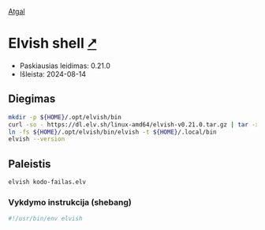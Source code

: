 [Atgal](./readme.md)

# Elvish shell [&#x2B67;](https://elv.sh/)

* Paskiausias leidimas: 0.21.0
* Išleista: 2024-08-14

## Diegimas

```bash
mkdir -p ${HOME}/.opt/elvish/bin
curl -so - https://dl.elv.sh/linux-amd64/elvish-v0.21.0.tar.gz | tar -xzvC ${HOME}/.opt/elvish/bin
ln -fs ${HOME}/.opt/elvish/bin/elvish -t ${HOME}/.local/bin
elvish --version
```

## Paleistis

```bash
elvish kodo-failas.elv
```

### Vykdymo instrukcija (shebang)

```bash
#!/usr/bin/env elvish
```
